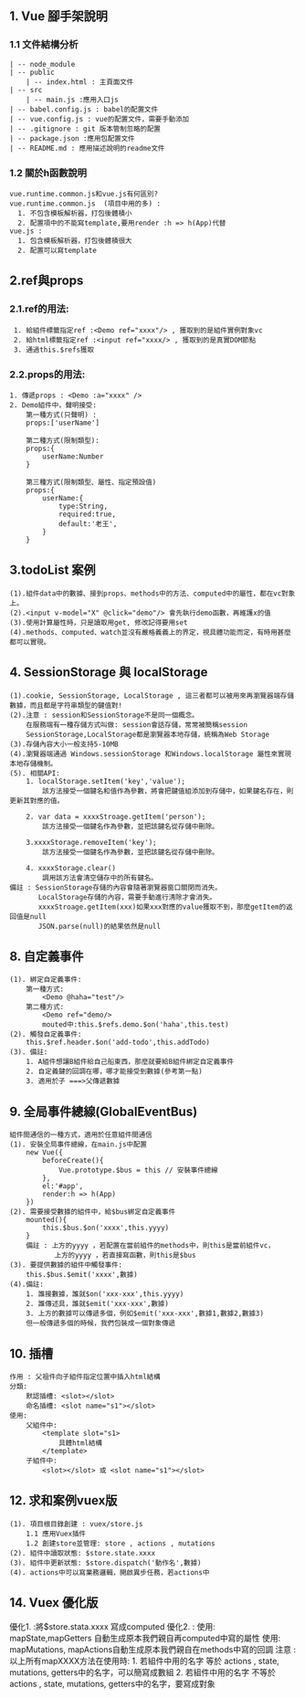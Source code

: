 ## 1. Vue 腳手架說明
### 1.1 文件結構分析
    | -- node_module
    | -- public
        | -- index.html : 主頁面文件
    | -- src
        | -- main.js :應用入口js
    | -- babel.config.js : babel的配置文件
    | -- vue.config.js : vue的配置文件，需要手動添加
    | -- .gitignore : git 版本管制忽略的配置
    | -- package.json :應用包配置文件
    | -- README.md : 應用描述說明的readme文件
### 1.2 關於h函數說明
    vue.runtime.common.js和vue.js有何區別?
    vue.runtime.common.js  (項目中用的多) :
      1. 不包含模板解析器，打包後體積小
      2. 配置項中的不能寫template,要用render :h => h(App)代替
    vue.js :
      1. 包含模板解析器，打包後體積很大
      2. 配置可以寫template  

## 2.ref與props
### 2.1.ref的用法:
     1. 給組件標籤指定ref :<Demo ref="xxxx"/> , 獲取到的是組件實例對象vc 
     2. 給html標籤指定ref :<input ref="xxxx/> , 獲取到的是真實DOM節點
     3. 通過this.$refs獲取
### 2.2.props的用法:
    1. 傳遞props : <Demo :a="xxxx" />
    2. Demo組件中，聲明接受:
        第一種方式(只聲明) : 
        props:['userName']

        第二種方式(限制類型):
        props:{
            userName:Number
        }
        
        第三種方式(限制類型、屬性、指定預設值)
        props:{
            userName:{
                type:String,
                required:true,
                default:'老王',
            }
        }

## 3.todoList 案例
    (1).組件data中的數據、接到props、methods中的方法、computed中的屬性，都在vc對象上。
    (2).<input v-model="X" @click="demo"/> 會先執行demo函數，再維護x的值
    (3).使用計算屬性時，只是讀取用get, 修改記得要用set
    (4).methods、computed、watch並沒有嚴格義義上的界定，視具體功能而定，有時用甚麼都可以實現。

## 4. SessionStorage 與 localStorage
    (1).cookie, SessionStorage, LocalStorage , 這三者都可以被用來再瀏覽器端存儲數據，而且都是字符串類型的鍵值對!
    (2).注意 : session和SessionStorage不是同一個概念。
        在服務端有一種存儲方式叫做: session會話存儲，常常被簡稱session
        SessionStorage,LocalStorage都是瀏覽器本地存儲，統稱為Web Storage
    (3).存儲內容大小一般支持5-10MB
    (4).瀏覽器端通過 Windows.sessionStorage 和Windows.localStorage 屬性來實現本地存儲機制。
    (5). 相關API:   
        1. localStorage.setItem('key','value');
            該方法接受一個鍵名和值作為參數，將會把鍵值組添加到存儲中，如果鍵名存在，則更新其對應的值。

        2. var data = xxxxStroage.getItem('person');
            該方法接受一個鍵名作為參數，並把該鍵名從存儲中刪除。
        
        3.xxxxStorage.removeItem('key');
            該方法接受一個鍵名作為參數，並把該鍵名從存儲中刪除。

        4. xxxxStorage.clear()
            調用該方法會清空儲存中的所有鍵名。
    備註 : SessionStorage存儲的內容會隨著瀏覽器窗口關閉而消失。
           LocalStorage存儲的內容，需要手動進行清除才會消失。
           xxxxStroage.getItem(xxx)如果xxx對應的value獲取不到，那麼getItem的返回值是null
           JSON.parse(null)的結果依然是null
      


## 8. 自定義事件
    (1). 綁定自定義事件:
        第一種方式:
            <Demo @haha="test"/>
        第二種方式:
            <Demo ref="demo/>
            mouted中:this.$refs.demo.$on('haha',this.test)
    (2). 觸發自定義事件:
        this.$ref.header.$on('add-todo',this.addTodo)
    (3). 備註:
        1. A組件想讓B組件給自己船東西，那麼就要給B組件綁定自定義事件
        2. 自定義鍵的回調在哪，哪才能接受到數據(參考第一點)
        3. 適用於子 ===>父傳遞數據

## 9. 全局事件總線(GlobalEventBus)
    組件間通信的一種方式，適用於任意組件間通信
    (1). 安裝全局事件總線，在main.js中配置
        new Vue({
            beforeCreate(){
                Vue.prototype.$bus = this // 安裝事件總線
            },
            el:'#app',
            render:h => h(App)
        })
    (2). 需要接受數據的組件中，給$bus綁定自定義事件
        mounted(){
            this.$bus.$on('xxxx',this.yyyy)
        }
        備註 : 上方的yyyy ，若配置在當前組件的methods中，則this是當前組件vc，
               上方的yyyy ，若直接寫函數，則this是$bus
    (3). 要提供數據的組件中觸發事件:
        this.$bus.$emit('xxxx',數據)
    (4).備註:
        1. 誰接數據，誰就$on('xxx-xxx',this.yyyy)
        2. 誰傳述具，誰就$emit('xxx-xxx',數據) 
        3. 上方的數據可以傳遞多個，例如$emit('xxx-xxx',數據1,數據2,數據3)
        但一般傳遞多個的時候，我們包裝成一個對象傳遞

## 10. 插槽
    作用 : 父祖件向子組件指定位置中插入html結構
    分類: 
        默認插槽: <slot></slot>
        命名插槽: <slot name="s1"></slot>
    使用: 
        父組件中:
            <template slot="s1>
                具體html結構
            </template>
        子組件中:
            <slot></slot> 或 <slot name="s1"></slot> 


## 12. 求和案例vuex版
    (1). 項目根目錄創建 : vuex/store.js
        1.1 應用Vuex插件
        1.2 創建store並管理: store , actions , mutations
    (2). 組件中讀取狀態: $store.state.xxxx
    (3). 組件中更新狀態: $store.dispatch('動作名',數據)
    (4). actions中可以寫業務邏輯，開啟異步任務，若actions中


## 14. Vuex 優化版
優化1. :將$store.stata.xxxx 寫成computed
優化2. :
    使用: mapState,mapGetters 自動生成原本我們親自再computed中寫的屬性
    使用: mapMutations, mapActions自動生成原本我們親自在methods中寫的回調
    注意 : 以上所有mapXXXX方法在使用時:
        1. 若組件中用的名字 等於 actions , state, mutations, getters中的名字，可以簡寫成數組
        2. 若組件中用的名字 不等於 actions , state, mutations, getters中的名字，要寫成對象